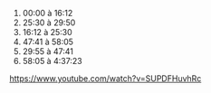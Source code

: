1. 00:00 à 16:12
2. 25:30 à 29:50
3. 16:12 à 25:30
4. 47:41 à 58:05
5. 29:55 à  47:41
6. 58:05 à 4:37:23

https://www.youtube.com/watch?v=SUPDFHuvhRc